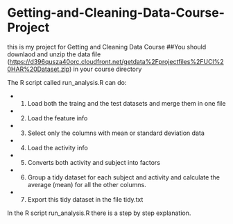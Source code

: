 # Getting-and-Cleaning-Data-Course-Project
this is my project for Getting and Cleaning Data Course
##You should downlaod and unzip the data file (https://d396qusza40orc.cloudfront.net/getdata%2Fprojectfiles%2FUCI%20HAR%20Dataset.zip) in your course directory

The R script called run_analysis.R can do:
* 1. Load both the traing and the test datasets and merge them in one file
* 2. Load the feature info
* 3. Select only the columns with mean or standard deviation data
* 4. Load the activity info
* 5. Converts both activity and subject into factors
* 6. Group a tidy dataset for each subject and activity and calculate the average (mean) for all the other columns.
* 7. Export this tidy dataset in the file tidy.txt

In the R script run_analysis.R there is a step by step explanation.

